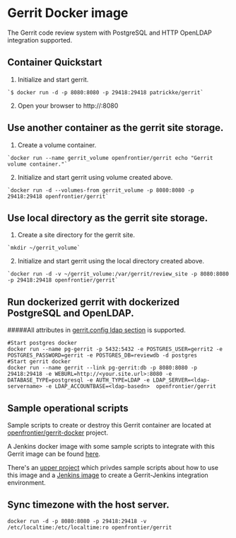 # Gerrit Docker image
 The Gerrit code review system with PostgreSQL and HTTP OpenLDAP integration supported.
## Container Quickstart
  1. Initialize and start gerrit.

    `$ docker run -d -p 8080:8080 -p 29418:29418 patrickke/gerrit`

  2. Open your browser to http://<docker host url>:8080

## Use another container as the gerrit site storage.
  1. Create a volume container.

    `docker run --name gerrit_volume openfrontier/gerrit echo "Gerrit volume container."`

  2. Initialize and start gerrit using volume created above.

    `docker run -d --volumes-from gerrit_volume -p 8080:8080 -p 29418:29418 openfrontier/gerrit`

## Use local directory as the gerrit site storage.
  1. Create a site directory for the gerrit site.

    `mkdir ~/gerrit_volume`

  2. Initialize and start gerrit using the local directory created above.

    `docker run -d -v ~/gerrit_volume:/var/gerrit/review_site -p 8080:8080 -p 29418:29418 openfrontier/gerrit`

## Run dockerized gerrit with dockerized PostgreSQL and OpenLDAP.
#####All attributes in [gerrit.config ldap section](https://gerrit-review.googlesource.com/Documentation/config-gerrit.html#ldap) is supported.

    #Start postgres docker
    docker run --name pg-gerrit -p 5432:5432 -e POSTGRES_USER=gerrit2 -e POSTGRES_PASSWORD=gerrit -e POSTGRES_DB=reviewdb -d postgres
    #Start gerrit docker
    docker run --name gerrit --link pg-gerrit:db -p 8080:8080 -p 29418:29418 -e WEBURL=http://<your.site.url>:8080 -e DATABASE_TYPE=postgresql -e AUTH_TYPE=LDAP -e LDAP_SERVER=<ldap-servername> -e LDAP_ACCOUNTBASE=<ldap-basedn>  openfrontier/gerrit

## Sample operational scripts
   Sample scripts to create or destroy this Gerrit container are located at [openfrontier/gerrit-docker](https://github.com/openfrontier/gerrit-docker) project.

   A Jenkins docker image with some sample scripts to integrate with this Gerrit image can be found [here](https://registry.hub.docker.com/u/openfrontier/jenkins/).

   There's an [upper project](https://github.com/openfrontier/ci) which privdes sample scripts about how to use this image and a [Jenkins image](https://registry.hub.docker.com/u/openfrontier/jenkins/) to create a Gerrit-Jenkins integration environment.

## Sync timezone with the host server. 
   `docker run -d -p 8080:8080 -p 29418:29418 -v /etc/localtime:/etc/localtime:ro openfrontier/gerrit`

